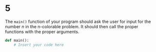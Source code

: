 # 5

The `main()` function of your program should ask the user for input for the number _n_ in the n-colorable problem. It should then call the proper functions with the proper arguments.

```python
def main():
    # Insert your code here
```

